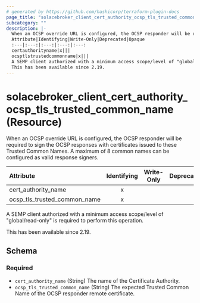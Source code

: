 ```yaml
---
# generated by https://github.com/hashicorp/terraform-plugin-docs
page_title: "solacebroker_client_cert_authority_ocsp_tls_trusted_common_name Resource - solacebroker"
subcategory: ""
description: |-
  When an OCSP override URL is configured, the OCSP responder will be required to sign the OCSP responses with certificates issued to these Trusted Common Names. A maximum of 8 common names can be configured as valid response signers.
  Attribute|Identifying|Write-Only|Deprecated|Opaque
  :---|:---:|:---:|:---:|:---:
  certauthorityname|x|||
  ocsptlstrustedcommonname|x|||
  A SEMP client authorized with a minimum access scope/level of "global/read-only" is required to perform this operation.
  This has been available since 2.19.
---
```


# solacebroker_client_cert_authority_ocsp_tls_trusted_common_name (Resource)

When an OCSP override URL is configured, the OCSP responder will be required to sign the OCSP responses with certificates issued to these Trusted Common Names. A maximum of 8 common names can be configured as valid response signers.


Attribute|Identifying|Write-Only|Deprecated|Opaque
:---|:---:|:---:|:---:|:---:
cert_authority_name|x|||
ocsp_tls_trusted_common_name|x|||



A SEMP client authorized with a minimum access scope/level of "global/read-only" is required to perform this operation.

This has been available since 2.19.



<!-- schema generated by tfplugindocs -->
## Schema

### Required

- `cert_authority_name` (String) The name of the Certificate Authority.
- `ocsp_tls_trusted_common_name` (String) The expected Trusted Common Name of the OCSP responder remote certificate.


